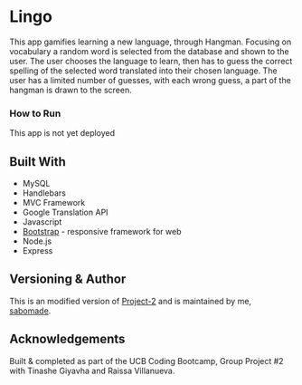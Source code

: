 # Lingo

This app gamifies learning a new language, through Hangman. Focusing on vocabulary a random word is selected from the database and shown to the user. The user chooses the language to learn, then has to guess the correct spelling of the selected word translated into their chosen language. The user has a limited number of guesses, with each wrong guess, a part of the hangman is drawn to the screen.

### How to Run

This app is not yet deployed

## Built With

- MySQL
- Handlebars
- MVC Framework
- Google Translation API
- Javascript
- [Bootstrap](https://getbootstrap.com/) - responsive framework for web
- Node.js
- Express

## Versioning & Author

This is an modified version of [Project-2](https://github.com/tinasheg/Project-2) and is maintained by me, [sabomade](https://github.com/sabomade).

## Acknowledgements

Built & completed as part of the UCB Coding Bootcamp, Group Project #2 with Tinashe Giyavha and Raissa Villanueva.

